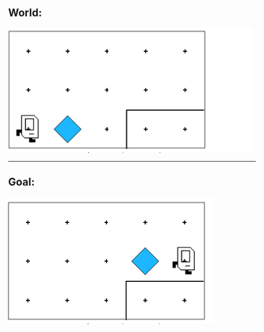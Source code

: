 ## World:
<img src="/Images/Example_3_World.PNG"/>
<hr>

## Goal:
<img src="/Images/Example_3_Goal.PNG"/>
